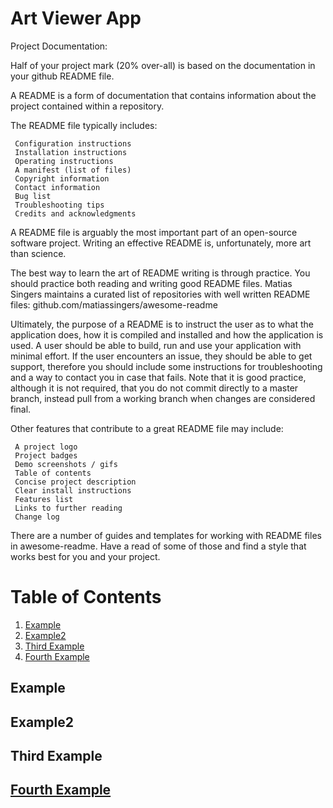 # Art Viewer App


Project Documentation:

Half of your project mark (20% over-all) is based on the documentation in your github README file.

A README is a form of documentation that contains information about the project contained within a repository.

The README file typically includes:

     Configuration instructions
     Installation instructions
     Operating instructions
     A manifest (list of files)
     Copyright information
     Contact information
     Bug list
     Troubleshooting tips
     Credits and acknowledgments

A README file is arguably the most important part of an open-source software project. Writing an effective README is, unfortunately, more art than science.

The best way to learn the art of README writing is through practice. You should practice both reading and writing good README files. Matias Singers maintains a curated list of repositories with well written README files: github.com/matiassingers/awesome-readme

Ultimately, the purpose of a README is to instruct the user as to what the application does, how it is compiled and installed and how the application is used. A user should be able to build, run and use your application with minimal effort. If the user encounters an issue, they should be able to get support, therefore you should include some instructions for troubleshooting and a way to contact you in case that fails. Note that it is good practice, although it is not required, that you do not commit directly to a master branch, instead pull from a working branch when changes are considered final.

Other features that contribute to a great README file may include:

     A project logo
     Project badges
     Demo screenshots / gifs
     Table of contents
     Concise project description
     Clear install instructions
     Features list
     Links to further reading
     Change log

There are a number of guides and templates for working with README files in awesome-readme. Have a read of some of those and find a style that works best for you and your project.

# Table of Contents
1. [Example](#example)
2. [Example2](#example2)
3. [Third Example](#third-example)
4. [Fourth Example](#fourth-examplehttpwwwfourthexamplecom)


## Example
## Example2
## Third Example
## [Fourth Example](http://www.fourthexample.com) 